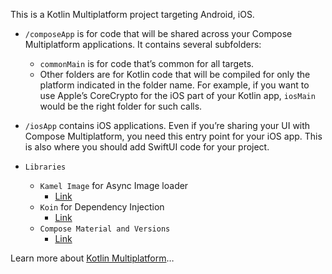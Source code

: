 This is a Kotlin Multiplatform project targeting Android, iOS.

* `/composeApp` is for code that will be shared across your Compose Multiplatform applications.
  It contains several subfolders:
  - `commonMain` is for code that’s common for all targets.
  - Other folders are for Kotlin code that will be compiled for only the platform indicated in the folder name.
    For example, if you want to use Apple’s CoreCrypto for the iOS part of your Kotlin app,
    `iosMain` would be the right folder for such calls.

* `/iosApp` contains iOS applications. Even if you’re sharing your UI with Compose Multiplatform,
  you need this entry point for your iOS app. This is also where you should add SwiftUI code for your project.


* `Libraries`
  - `Kamel Image` for Async Image loader
    - [Link](https://github.com/Kamel-Media)
  - `Koin` for Dependency Injection
    - [Link](https://insert-koin.io/)
  - `Compose Material and Versions`
    - [Link](https://www.jetbrains.com/help/kotlin-multiplatform-dev/compose-compatibility-and-versioning.html)


Learn more about [Kotlin Multiplatform](https://www.jetbrains.com/help/kotlin-multiplatform-dev/get-started.html)…